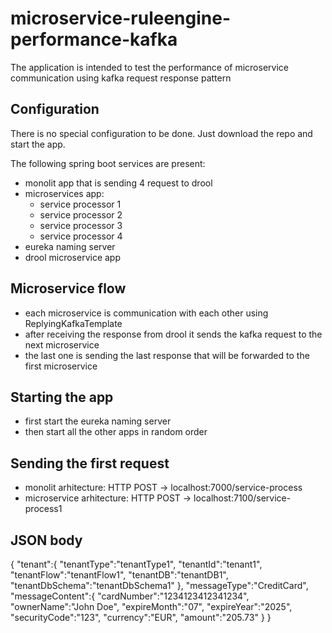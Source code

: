 # microservice-ruleengine-performance-kafka

The application is intended to test the performance of microservice communication using kafka request response pattern

## Configuration

There is no special configuration to be done. Just download the repo and start the app.

The following spring boot services are present:
* monolit app that is sending 4 request to drool
* microservices app:
  - service processor 1
  - service processor 2
  - service processor 3
  - service processor 4
* eureka naming server
* drool microservice app

## Microservice flow
* each microservice is communication with each other using ReplyingKafkaTemplate
* after receiving the response from drool it sends the kafka request to the next microservice 
* the last one is sending the last response that will be forwarded to the first microservice

## Starting the app

* first start the eureka naming server
* then start all the other apps in random order

## Sending the first request
* monolit arhitecture: HTTP POST -> localhost:7000/service-process
* microservice arhitecture: HTTP POST -> localhost:7100/service-process1

## JSON body

{
   "tenant":{
      "tenantType":"tenantType1",
      "tenantId":"tenant1",
      "tenantFlow":"tenantFlow1",
      "tenantDB":"tenantDB1",
      "tenantDbSchema":"tenantDbSchema1"
   },
   "messageType":"CreditCard",
   "messageContent":{
      "cardNumber":"1234123412341234",
      "ownerName":"John Doe",
      "expireMonth":"07",
      "expireYear":"2025",
      "securityCode":"123",
      "currency":"EUR",
      "amount":"205.73"
   }
}

